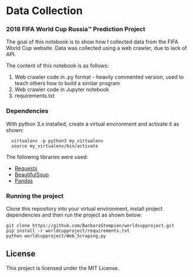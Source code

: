 # Data Collection
### 2018 FIFA World Cup Russia™ Prediction Project

The goal of this notebook is to show how I collected data from the FIFA World Cup website. Data was collected using a web crawler, due to lack of API.

The content of this notebook is as follows:

1. Web crawler code in .py format - heavily commented version, used to teach others how to build a similar program
2. Web crawler code in Jupyter notebook 
3. requirements.txt

### Dependencies

With python 3.x installed, create a virtual environment and activate it as shown:
```
  virtualenv -p python3 my_virtualenv
  source my_virtualenv/bin/activate
```
The following libraries were used:
* [Requests](http://docs.python-requests.org/en/master/)
* [BeautifulSoup](https://www.crummy.com/software/BeautifulSoup/)
* [Pandas](https://pandas.pydata.org/)

### Running the project

Clone this repository into your virtual environment, install project dependencies and then run the project as shown below:
```
git clone https://github.com/BarbaraStempien/worldcupproject.git
pip install -r worldcupproject/requirements.txt
python worldcupproject/Web_Scraping.py
```

## License

This project is licensed under the MIT License.

